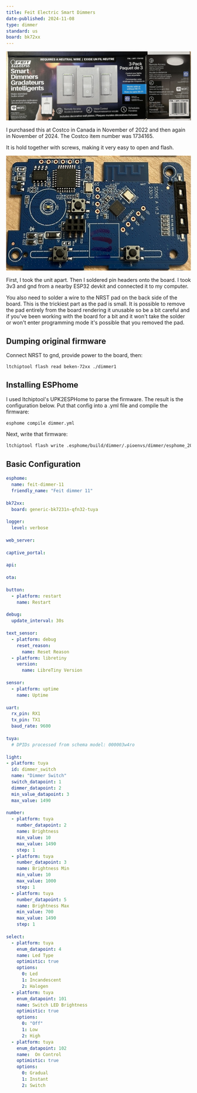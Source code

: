 ```yaml
---
title: Feit Electric Smart Dimmers
date-published: 2024-11-08
type: dimmer
standard: us
board: bk72xx
---
```

![Product Image](Feit-DIMSMART-3-CAN.jpg "Box Image")

I purchased this at Costco in Canada in November of 2022 and then again in November of 2024. The Costco item number was 1734165.

It is hold together with screws, making it very easy to open and flash.

![Board](board.jpg "Board")

First, I took the unit apart. Then I soldered pin headers onto the board. I took 3v3 and gnd from a nearby ESP32 devkit and connected it to my computer.

You also need to solder a wire to the NRST pad on the back side of the board. This is the trickiest part as the pad is small. It is possible to remove the pad entirely from the board rendering it unusable so be a bit careful and if you've been working with the board for a bit and it won't take the solder or won't enter programming mode it's possible that you removed the pad.

## Dumping original firmware

Connect NRST to gnd, provide power to the board, then:

```bash
ltchiptool flash read beken-72xx ./dimmer1
```

## Installing ESPhome

I used ltchiptool's UPK2ESPHome to parse the firmware. The result is the configuration below. Put that config into a .yml file and compile the firmware:

```bash
esphome compile dimmer.yml
```

Next, write that firmware:

```bash
ltchiptool flash write .esphome/build/dimmer/.pioenvs/dimmer/esphome_2024.10.0_generic-bk7231n-qfn32-tuya_bk7231n_lt1.7.0.uf2
```

## Basic Configuration

```yaml
esphome:
  name: feit-dimmer-11
  friendly_name: "Feit dimmer 11"

bk72xx:
  board: generic-bk7231n-qfn32-tuya

logger:
  level: verbose

web_server:

captive_portal:

api:

ota:

button:
  - platform: restart
    name: Restart

debug:
  update_interval: 30s

text_sensor:
  - platform: debug
    reset_reason:
      name: Reset Reason
  - platform: libretiny
    version:
      name: LibreTiny Version

sensor:
  - platform: uptime
    name: Uptime

uart:
  rx_pin: RX1
  tx_pin: TX1
  baud_rate: 9600

tuya:
  # DPIDs processed from schema model: 000003w4ro

light:
- platform: tuya
  id: dimmer_switch
  name: "Dimmer Switch"
  switch_datapoint: 1
  dimmer_datapoint: 2
  min_value_datapoint: 3
  max_value: 1490

number:
  - platform: tuya
    number_datapoint: 2
    name: Brightness
    min_value: 10
    max_value: 1490
    step: 1
  - platform: tuya
    number_datapoint: 3
    name: Brightness Min
    min_value: 10
    max_value: 1000
    step: 1
  - platform: tuya
    number_datapoint: 5
    name: Brightness Max
    min_value: 700
    max_value: 1490
    step: 1

select:
  - platform: tuya
    enum_datapoint: 4
    name: Led Type
    optimistic: true
    options:
      0: Led
      1: Incandescent
      2: Halogen
  - platform: tuya
    enum_datapoint: 101
    name: Switch LED Brightness
    optimistic: true
    options:
      0: "Off"
      1: Low
      2: High
  - platform: tuya
    enum_datapoint: 102
    name:  On Control
    optimistic: true
    options:
      0: Gradual
      1: Instant
      2: Switch
```
